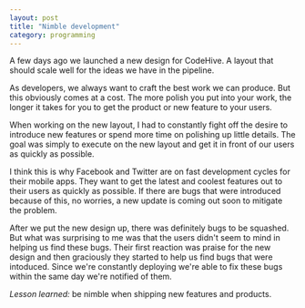 ```yaml
---
layout: post
title: "Nimble development"
category: programming
---
```


A few days ago we launched a new design for CodeHive. A layout that should scale well for the ideas we have in the pipeline.

As developers, we always want to craft the best work we can produce. But this obviously comes at a cost. The more polish you put into your work, the longer it takes for you to get the product or new feature to your users.

<!--more-->

When working on the new layout, I had to constantly fight off the desire to introduce new features or spend more time on polishing up little details. The goal was simply to execute on the new layout and get it in front of our users as quickly as possible.

I think this is why Facebook and Twitter are on fast development cycles for their mobile apps. They want to get the latest and coolest features out to their users as quickly as possible. If there are bugs that were introduced because of this, no worries, a new update is coming out soon to mitigate the problem.

After we put the new design up, there was definitely bugs to be squashed. But what was surprising to me was that the users didn't seem to mind in helping us find these bugs. Their first reaction was praise for the new design and then graciously they started to help us find bugs that were intoduced. Since we're constantly deploying we're able to fix these bugs within the same day we're notified of them.

*Lesson learned:* be nimble when shipping new features and products.

